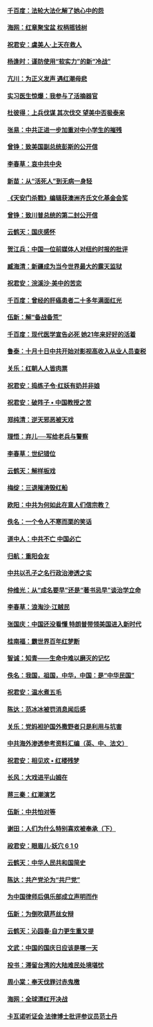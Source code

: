 
#### [千百度：法轮大法化解了她心中的怨](../pages/nsc993/n10783905.md?t=10151025) 

#### [海网：红章聚宝盆 权柄摇钱树](../pages/nsc993/n10783866.md?t=10151025) 

#### [祝君安：虞美人‧上天在救人](../pages/nsc993/n10783846.md?t=10151025) 

#### [杨逢时：谨防使用“软实力”的新“冷战”](../pages/nsc993/n10783795.md?t=10151025) 

#### [亢川：为正义发声 遇红潮母悲](../pages/nsc993/n10783768.md?t=10151025) 

#### [实习医生惊爆：我参与了活摘器官](../pages/nsc993/n10782508.md?t=10151025) 

#### [杜彼得：上兵伐谋 其次伐交 望美中否极泰来](../pages/nsc993/n10782571.md?t=10151025) 

#### [张易：中共正进一步加重对中小学生的摧残](../pages/nsc993/n10781866.md?t=10151025) 

#### [曾铮：致美国副总统彭斯的公开信](../pages/nsc993/n10779942.md?t=10151025) 

#### [李春草：哀中共中央](../pages/nsc993/n10778921.md?t=10151025) 

#### [新苗：从“活死人”到无病一身轻](../pages/nsc993/n10778538.md?t=10151025) 

#### [《天安门杀戮》编辑获澳洲齐氏文化基金会奖](../pages/nsc993/n10777219.md?t=10151025) 

#### [曾铮：致川普总统的第二封公开信](../pages/nsc993/n10777329.md?t=10151025) 

#### [云鹤天：国庆感怀](../pages/nsc993/n10775823.md?t=10151025) 

#### [贺江兵：中国一位前媒体人对纽约时报的批评](../pages/nsc993/n10776626.md?t=10151025) 

#### [臧海清：新疆成为当今世界最大的露天监狱](../pages/nsc993/n10775817.md?t=10151025) 

#### [祝君安：浣溪沙‧美中的苦恋](../pages/nsc993/n10775813.md?t=10151025) 

#### [千百度：曾经的肝癌患者二十多年满面红光](../pages/nsc993/n10775728.md?t=10151025) 

#### [伍新：解“备战备荒”](../pages/nsc993/n10773928.md?t=10151025) 

#### [千百度：现代医学宣告必死 她21年来好好的活着](../pages/nsc993/n10773703.md?t=10151025) 

#### [鲁泰：十月十日中共开始对影视高收入从业人员查税](../pages/nsc993/n10773444.md?t=10151025) 

#### [关乐：红朝人人皆肉票](../pages/nsc993/n10773429.md?t=10151025) 

#### [祝君安：捣练子令‧红妖有奶并非娘](../pages/nsc993/n10773412.md?t=10151025) 

#### [祝君安：破阵子 • 中国教授之苦](../pages/nsc993/n10772347.md?t=10151025) 

#### [郑纯清：逆天邪恶被天戏](../pages/nsc993/n10772339.md?t=10151025) 

#### [理悟：弃儿──写给老兵与警察](../pages/nsc993/n10772337.md?t=10151025) 

#### [李春草：世纪错位](../pages/nsc993/n10768198.md?t=10151025) 

#### [云鹤天：解样板戏](../pages/nsc993/n10768193.md?t=10151025) 

#### [梅绽：三退摧涛毁红船](../pages/nsc993/n10768163.md?t=10151025) 

#### [欧阳：中共为何如此在意人们信宗教？](../pages/nsc993/n10768144.md?t=10151025) 

#### [佚名：一个令人不寒而栗的笑话](../pages/nsc993/n10768061.md?t=10151025) 

#### [道中人：中共不亡 中国必亡](../pages/nsc993/n10768017.md?t=10151025) 

#### [归航：重阳会友](../pages/nsc993/n10767544.md?t=10151025) 

#### [中共以孔子之名行政治渗透之实](../pages/nsc993/n10767697.md?t=10151025) 

#### [仲维光：从“成名要早”还是“著书忌早”谈治学立命](../pages/nsc993/n10767650.md?t=10151025) 

#### [李春草：浪淘沙‧江贼民](../pages/nsc993/n10767480.md?t=10151025) 

#### [张国庆：中国还没看懂 特朗普带领美国进入新时代](../pages/nsc993/n10764224.md?t=10151025) 

#### [桂南福：霸世界百年红梦断](../pages/nsc993/n10762380.md?t=10151025) 

#### [智诚：知青——生命中难以磨灭的记忆](../pages/nsc993/n10762372.md?t=10151025) 

#### [佚名：我国，祖国，中华，中国：是“中华民国”](../pages/nsc993/n10762366.md?t=10151025) 

#### [祝君安：温水煮五毛](../pages/nsc993/n10762362.md?t=10151025) 

#### [陈达：范冰冰被罚消息闻后感](../pages/nsc993/n10760142.md?t=10151025) 

#### [关乐：党妈袒护国外撒野者只是利用与坑害](../pages/nsc993/n10760019.md?t=10151025) 

#### [中共海外渗透参考资料汇编（英、中、法文）](../pages/nsc993/n10756055.md?t=10151025) 

#### [祝君安：相见欢  •  红楼残梦](../pages/nsc993/n10757542.md?t=10151025) 

#### [长风：大戏进平山姆在](../pages/nsc993/n10757155.md?t=10151025) 

#### [蒋三秦：红潮演艺](../pages/nsc993/n10756736.md?t=10151025) 

#### [伍新：中共怕对等](../pages/nsc993/n10754812.md?t=10151025) 

#### [谢田：人们为什么特别喜欢被奉承（下）](../pages/nsc993/n10755072.md?t=10151025) 

#### [祋君安：眼眉儿‧妖穴 6 1 0](../pages/nsc993/n10754802.md?t=10151025) 

#### [云鹤天：中华人民共和国简史](../pages/nsc993/n10753546.md?t=10151025) 

#### [陈达：共产党沦为“共尸党”](../pages/nsc993/n10753506.md?t=10151025) 

#### [为中国律师后俱乐部成立声明而作](../pages/nsc993/n10753359.md?t=10151025) 

#### [伍新：为倒吹葫芦丝女辩](../pages/nsc993/n10753300.md?t=10151025) 

#### [云鹤天：沁园春‧自力更生重又提](../pages/nsc993/n10752681.md?t=10151025) 

#### [文武：中国的国庆日应该是哪一天](../pages/nsc993/n10752564.md?t=10151025) 

#### [投书：滞留台湾的大陆难民处境堪忧](../pages/nsc993/n10751122.md?t=10151025) 

#### [周小棠：奉天伐罪讨赤鬼檄](../pages/nsc993/n10749279.md?t=10151025) 

#### [海网：全球漂红开决战](../pages/nsc993/n10747774.md?t=10151025) 

#### [卡瓦诺听证会 法律博士批评参议员范士丹](../pages/nsc993/n10748504.md?t=10151025) 

